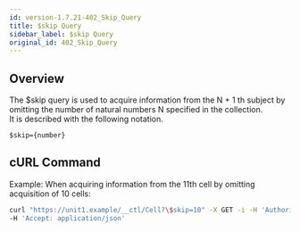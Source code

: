```yaml
---
id: version-1.7.21-402_Skip_Query
title: $skip Query
sidebar_label: $skip Query
original_id: 402_Skip_Query
---
```


## Overview

The $skip query is used to acquire information from the N + 1 th subject by omitting the number of natural numbers N specified in the collection.  
It is described with the following notation.

```
$skip={number}
```

## cURL Command

Example: When acquiring information from the 11th cell by omitting acquisition of 10 cells:

```sh
curl "https://unit1.example/__ctl/Cell?\$skip=10" -X GET -i -H 'Authorization: Bearer AA~PBDc...(snip)...FrTjA' \
-H 'Accept: application/json'
```


